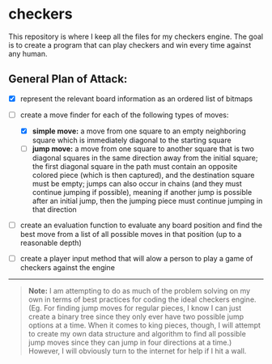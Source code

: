 # checkers
This repository is where I keep all the files for my checkers engine. The goal is to create a program that can play checkers and win every time against any human.

## General Plan of Attack:

- [x] represent the relevant board information as an ordered list of bitmaps

- [ ] create a move finder for each of the following types of moves:
    - [x] **simple move:** a move from one square to an empty neighboring square which is immediately diagonal to the starting square
    - [ ] **jump move:** a move from one square to another square that is two diagonal squares in the same direction away from the initial square; the first diagonal square in the path must contain an opposite colored piece (which is then captured), and the destination square must be empty; jumps can also occur in chains (and they must continue jumping if possible), meaning if another jump is possible after an initial jump, then the jumping piece must continue jumping in that direction

- [ ] create an evaluation function to evaluate any board position and find the best move from a list of all possible moves in that position (up to a reasonable depth)

- [ ] create a player input method that will alow a person to play a game of checkers against the engine

---

> **Note:** I am attempting to do as much of the problem solving on my own in terms of best practices for coding the ideal checkers engine. (Eg. For finding jump moves for regular pieces, I know I can just create a binary tree since they only ever have two possible jump options at a time. When it comes to king pieces, though, I will attempt to create my own data structure and algorithm to find all possible jump moves since they can jump in four directions at a time.) However, I will obviously turn to the internet for help if I hit a wall.